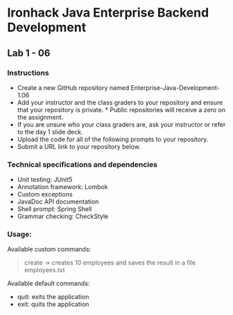 # Ironhack Java Enterprise Backend Development
## Lab 1 - 06

### Instructions

* Create a new GitHub repository named Enterprise-Java-Development-1.06
* Add your instructor and the class graders to your repository and ensure that your repository is private. * Public repositories will receive a zero on the assignment.
* If you are unsure who your class graders are, ask your instructor or refer to the day 1 slide deck.
* Upload the code for all of the following prompts to your repository.
* Submit a URL link to your repository below.


### Technical specifications and dependencies

* Unit testing: JUnit5
* Annotation framework: Lombok
* Custom exceptions
* JavaDoc API documentation
* Shell prompt: Spring Shell
* Grammar checking: CheckStyle

### Usage:

Available custom commands:
> create -> creates 10 employees and saves the result in a file employees.txt

Available default commands:
* quit: exits the application
* exit: quits the application